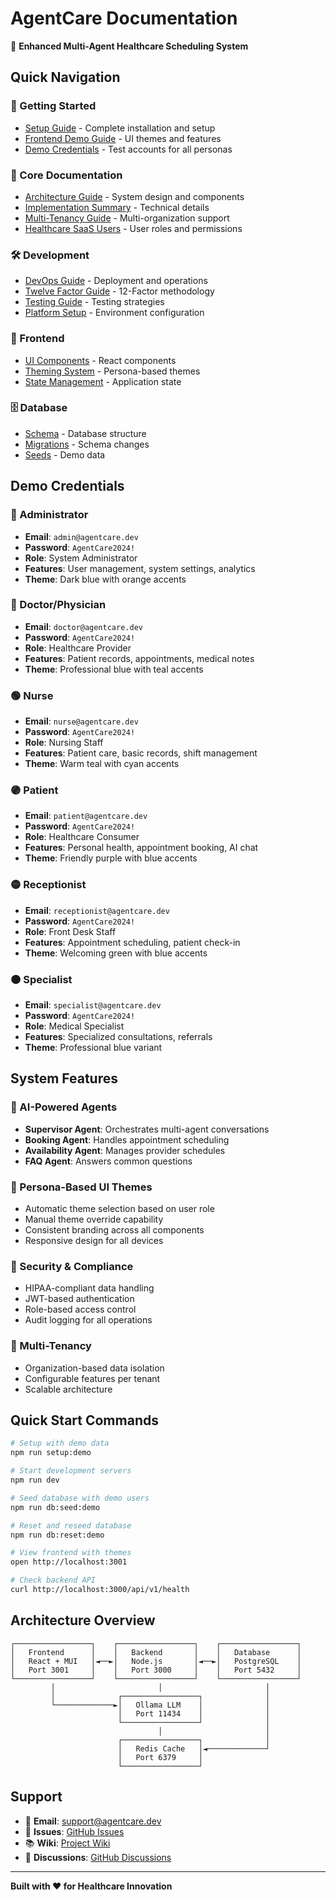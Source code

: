 # AgentCare Documentation

🏥 **Enhanced Multi-Agent Healthcare Scheduling System**

## Quick Navigation

### 🚀 Getting Started
- [Setup Guide](../SETUP_GUIDE.md) - Complete installation and setup
- [Frontend Demo Guide](../frontend/demo.md) - UI themes and features
- [Demo Credentials](#demo-credentials) - Test accounts for all personas

### 📖 Core Documentation
- [Architecture Guide](../ARCHITECTURE_GUIDE.md) - System design and components
- [Implementation Summary](../IMPLEMENTATION_SUMMARY.md) - Technical details
- [Multi-Tenancy Guide](../MULTI_TENANCY_GUIDE.md) - Multi-organization support
- [Healthcare SaaS Users](../HEALTHCARE_SAAS_USERS.md) - User roles and permissions

### 🛠️ Development
- [DevOps Guide](../DEVOPS_GUIDE.md) - Deployment and operations
- [Twelve Factor Guide](../TWELVE_FACTOR_GUIDE.md) - 12-Factor methodology
- [Testing Guide](../TEST_SUMMARY.md) - Testing strategies
- [Platform Setup](../PLATFORM_SETUP_GUIDE.md) - Environment configuration

### 🎨 Frontend
- [UI Components](../frontend/src/components/) - React components
- [Theming System](../frontend/src/theme/) - Persona-based themes
- [State Management](../frontend/src/store/) - Application state

### 🗄️ Database
- [Schema](../database/schema/) - Database structure
- [Migrations](../database/migrations/) - Schema changes
- [Seeds](../database/seeds/) - Demo data

## Demo Credentials

### 🔴 Administrator
- **Email**: `admin@agentcare.dev`
- **Password**: `AgentCare2024!`
- **Role**: System Administrator
- **Features**: User management, system settings, analytics
- **Theme**: Dark blue with orange accents

### 🔵 Doctor/Physician
- **Email**: `doctor@agentcare.dev`
- **Password**: `AgentCare2024!`
- **Role**: Healthcare Provider
- **Features**: Patient records, appointments, medical notes
- **Theme**: Professional blue with teal accents

### 🟢 Nurse
- **Email**: `nurse@agentcare.dev`
- **Password**: `AgentCare2024!`
- **Role**: Nursing Staff
- **Features**: Patient care, basic records, shift management
- **Theme**: Warm teal with cyan accents

### 🟣 Patient
- **Email**: `patient@agentcare.dev`
- **Password**: `AgentCare2024!`
- **Role**: Healthcare Consumer
- **Features**: Personal health, appointment booking, AI chat
- **Theme**: Friendly purple with blue accents

### 🟡 Receptionist
- **Email**: `receptionist@agentcare.dev`
- **Password**: `AgentCare2024!`
- **Role**: Front Desk Staff
- **Features**: Appointment scheduling, patient check-in
- **Theme**: Welcoming green with blue accents

### 🟠 Specialist
- **Email**: `specialist@agentcare.dev`
- **Password**: `AgentCare2024!`
- **Role**: Medical Specialist
- **Features**: Specialized consultations, referrals
- **Theme**: Professional blue variant

## System Features

### 🤖 AI-Powered Agents
- **Supervisor Agent**: Orchestrates multi-agent conversations
- **Booking Agent**: Handles appointment scheduling
- **Availability Agent**: Manages provider schedules
- **FAQ Agent**: Answers common questions

### 🎨 Persona-Based UI Themes
- Automatic theme selection based on user role
- Manual theme override capability
- Consistent branding across all components
- Responsive design for all devices

### 🔐 Security & Compliance
- HIPAA-compliant data handling
- JWT-based authentication
- Role-based access control
- Audit logging for all operations

### 🏢 Multi-Tenancy
- Organization-based data isolation
- Configurable features per tenant
- Scalable architecture

## Quick Start Commands

```bash
# Setup with demo data
npm run setup:demo

# Start development servers
npm run dev

# Seed database with demo users
npm run db:seed:demo

# Reset and reseed database
npm run db:reset:demo

# View frontend with themes
open http://localhost:3001

# Check backend API
curl http://localhost:3000/api/v1/health
```

## Architecture Overview

```
┌─────────────────┐    ┌─────────────────┐    ┌─────────────────┐
│   Frontend      │    │   Backend       │    │   Database      │
│   React + MUI   │◄──►│   Node.js       │◄──►│   PostgreSQL    │
│   Port 3001     │    │   Port 3000     │    │   Port 5432     │
└─────────────────┘    └─────────────────┘    └─────────────────┘
         │                       │                       │
         │              ┌─────────────────┐              │
         └─────────────►│   Ollama LLM    │              │
                        │   Port 11434    │              │
                        └─────────────────┘              │
                                 │                       │
                        ┌─────────────────┐              │
                        │   Redis Cache   │◄─────────────┘
                        │   Port 6379     │
                        └─────────────────┘
```

## Support

- 📧 **Email**: support@agentcare.dev
- 🐛 **Issues**: [GitHub Issues](../../issues)
- 📚 **Wiki**: [Project Wiki](../../wiki)
- 💬 **Discussions**: [GitHub Discussions](../../discussions)

---

**Built with ❤️ for Healthcare Innovation** 